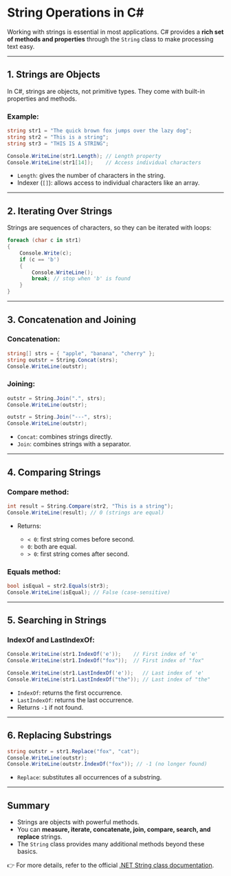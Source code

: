 # String Operations in C\#

Working with strings is essential in most applications. C# provides a **rich set of methods and properties** through the `String` class to make processing text easy.

---

## 1. Strings are Objects

In C#, strings are objects, not primitive types. They come with built-in properties and methods.

### Example:

```csharp
string str1 = "The quick brown fox jumps over the lazy dog";
string str2 = "This is a string";
string str3 = "THIS IS A STRING";

Console.WriteLine(str1.Length); // Length property
Console.WriteLine(str1[14]);    // Access individual characters
```

* `Length`: gives the number of characters in the string.
* Indexer (`[]`): allows access to individual characters like an array.

---

## 2. Iterating Over Strings

Strings are sequences of characters, so they can be iterated with loops:

```csharp
foreach (char c in str1)
{
    Console.Write(c);
    if (c == 'b')
    {
        Console.WriteLine();
        break; // stop when 'b' is found
    }
}
```

---

## 3. Concatenation and Joining

### Concatenation:

```csharp
string[] strs = { "apple", "banana", "cherry" };
string outstr = String.Concat(strs);
Console.WriteLine(outstr);
```

### Joining:

```csharp
outstr = String.Join(".", strs);
Console.WriteLine(outstr);

outstr = String.Join("---", strs);
Console.WriteLine(outstr);
```

* `Concat`: combines strings directly.
* `Join`: combines strings with a separator.

---

## 4. Comparing Strings

### Compare method:

```csharp
int result = String.Compare(str2, "This is a string");
Console.WriteLine(result); // 0 (strings are equal)
```

* Returns:

  * `< 0`: first string comes before second.
  * `0`: both are equal.
  * `> 0`: first string comes after second.

### Equals method:

```csharp
bool isEqual = str2.Equals(str3);
Console.WriteLine(isEqual); // False (case-sensitive)
```

---

## 5. Searching in Strings

### IndexOf and LastIndexOf:

```csharp
Console.WriteLine(str1.IndexOf('e'));    // First index of 'e'
Console.WriteLine(str1.IndexOf("fox"));  // First index of "fox"

Console.WriteLine(str1.LastIndexOf('e'));   // Last index of 'e'
Console.WriteLine(str1.LastIndexOf("the")); // Last index of "the"
```

* `IndexOf`: returns the first occurrence.
* `LastIndexOf`: returns the last occurrence.
* Returns `-1` if not found.

---

## 6. Replacing Substrings

```csharp
string outstr = str1.Replace("fox", "cat");
Console.WriteLine(outstr);
Console.WriteLine(outstr.IndexOf("fox")); // -1 (no longer found)
```

* `Replace`: substitutes all occurrences of a substring.

---

## Summary

* Strings are objects with powerful methods.
* You can **measure, iterate, concatenate, join, compare, search, and replace** strings.
* The `String` class provides many additional methods beyond these basics.

👉 For more details, refer to the official [.NET String class documentation](https://learn.microsoft.com/en-us/dotnet/api/system.string).
